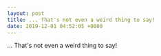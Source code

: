 ```yaml
---
layout: post
title: ... That's not even a weird thing to say!
date: 2019-12-01 04:52:05 +0000
---
```


... That's not even a weird thing to say!

